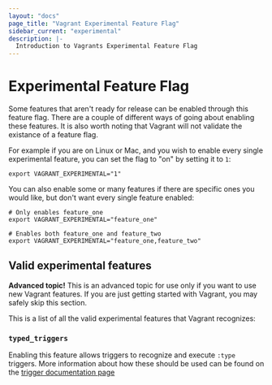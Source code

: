 ```yaml
---
layout: "docs"
page_title: "Vagrant Experimental Feature Flag"
sidebar_current: "experimental"
description: |-
  Introduction to Vagrants Experimental Feature Flag
---
```


# Experimental Feature Flag

Some features that aren't ready for release can be enabled through this feature
flag. There are a couple of different ways of going about enabling these features.
It is also worth noting that Vagrant will not validate the existance of a feature
flag.

For example if you are on Linux or Mac, and you wish to enable every single experimental feature, you can set the flag
to "on" by setting it to `1`:

```shell
export VAGRANT_EXPERIMENTAL="1"
```

You can also enable some or many features if there are specific ones you would like,
but don't want every single feature enabled:

```shell
# Only enables feature_one
export VAGRANT_EXPERIMENTAL="feature_one"
```

```shell
# Enables both feature_one and feature_two
export VAGRANT_EXPERIMENTAL="feature_one,feature_two"
```

## Valid experimental features

<div class="alert alert-warning">
  <strong>Advanced topic!</strong> This is an advanced topic for use only if
  you want to use new Vagrant features. If you are just getting
  started with Vagrant, you may safely skip this section.
</div>

This is a list of all the valid experimental features that Vagrant recognizes:

### `typed_triggers`

Enabling this feature allows triggers to recognize and execute `:type` triggers.
More information about how these should be used can be found on the [trigger documentation page](/docs/triggers/configuration.html#trigger-types)

